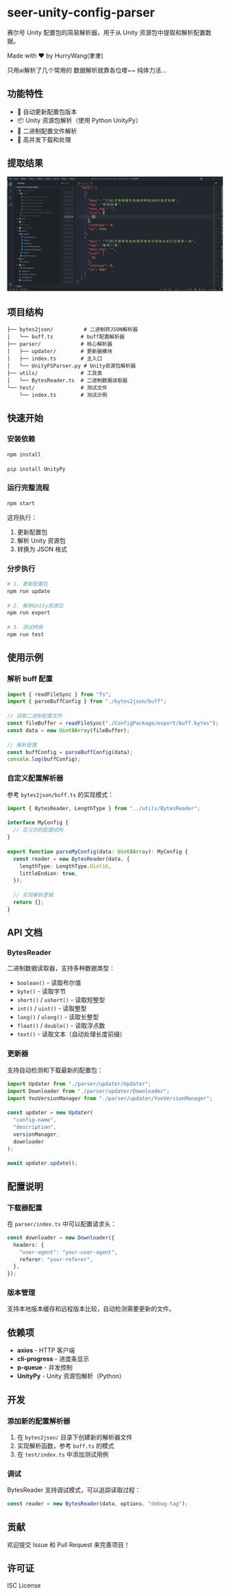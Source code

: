 # seer-unity-config-parser

赛尔号 Unity 配置包的简易解析器，用于从 Unity 资源包中提取和解析配置数据。

Made with ❤️ by HurryWang(聿聿)

只用ai解析了几个常用的  数据解析就靠各位喽~~ 纯体力活...

## 功能特性

- 🔄 自动更新配置包版本
- 📦 Unity 资源包解析（使用 Python UnityPy）
- 🔧 二进制配置文件解析
- 🚀 高并发下载和处理

## 提取结果

<div align="center">
  <img src="img/img.png" alt="res">
</div>

## 项目结构

```
├── bytes2json/          # 二进制转JSON解析器
│   └── buff.ts         # buff配置解析器
├── parser/             # 核心解析器
│   ├── updater/        # 更新器模块
│   ├── index.ts        # 主入口
│   └── UnityFSParser.py # Unity资源包解析器
├── utils/              # 工具类
│   └── BytesReader.ts  # 二进制数据读取器
└── test/               # 测试文件
    └── index.ts        # 测试示例
```

## 快速开始

### 安装依赖

```bash
npm install

pip install UnityPy
```

### 运行完整流程

```bash
npm start
```

这将执行：

1. 更新配置包
2. 解析 Unity 资源包
3. 转换为 JSON 格式

### 分步执行

```bash
# 1. 更新配置包
npm run update

# 2. 解析Unity资源包
npm run export

# 3. 测试转换
npm run test
```

## 使用示例

### 解析 buff 配置

```typescript
import { readFileSync } from "fs";
import { parseBuffConfig } from "./bytes2json/buff";

// 读取二进制配置文件
const fileBuffer = readFileSync("./ConfigPackage/export/buff.bytes");
const data = new Uint8Array(fileBuffer);

// 解析配置
const buffConfig = parseBuffConfig(data);
console.log(buffConfig);
```

### 自定义配置解析器

参考 `bytes2json/buff.ts` 的实现模式：

```typescript
import { BytesReader, LengthType } from "../utils/BytesReader";

interface MyConfig {
  // 定义你的配置结构
}

export function parseMyConfig(data: Uint8Array): MyConfig {
  const reader = new BytesReader(data, {
    lengthType: LengthType.Uint16,
    littleEndian: true,
  });

  // 实现解析逻辑
  return {};
}
```

## API 文档

### BytesReader

二进制数据读取器，支持多种数据类型：

- `boolean()` - 读取布尔值
- `byte()` - 读取字节
- `short()` / `ushort()` - 读取短整型
- `int()` / `uint()` - 读取整型
- `long()` / `ulong()` - 读取长整型
- `float()` / `double()` - 读取浮点数
- `text()` - 读取文本（自动处理长度前缀）

### 更新器

支持自动检测和下载最新的配置包：

```typescript
import Updater from "./parser/updater/Updater";
import Downloader from "./parser/updater/Downloader";
import YooVersionManager from "./parser/updater/YooVersionManager";

const updater = new Updater(
  "config-name",
  "description",
  versionManager,
  downloader
);

await updater.update();
```

## 配置说明

### 下载器配置

在 `parser/index.ts` 中可以配置请求头：

```typescript
const downloader = new Downloader({
  headers: {
    "user-agent": "your-user-agent",
    referer: "your-referer",
  },
});
```

### 版本管理

支持本地版本缓存和远程版本比较，自动检测需要更新的文件。

## 依赖项

- **axios** - HTTP 客户端
- **cli-progress** - 进度条显示
- **p-queue** - 并发控制
- **UnityPy** - Unity 资源包解析（Python）

## 开发

### 添加新的配置解析器

1. 在 `bytes2json/` 目录下创建新的解析器文件
2. 实现解析函数，参考 `buff.ts` 的模式
3. 在 `test/index.ts` 中添加测试用例

### 调试

BytesReader 支持调试模式，可以追踪读取过程：

```typescript
const reader = new BytesReader(data, options, "debug-tag");
```

## 贡献

欢迎提交 Issue 和 Pull Request 来完善项目！

## 许可证

ISC License
